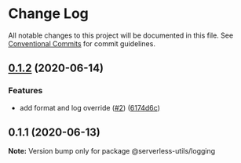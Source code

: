 # Change Log

All notable changes to this project will be documented in this file.
See [Conventional Commits](https://conventionalcommits.org) for commit guidelines.

## [0.1.2](https://github.com/serverless-utils/utils/compare/@serverless-utils/logging@0.1.1...@serverless-utils/logging@0.1.2) (2020-06-14)


### Features

* add format and log override ([#2](https://github.com/serverless-utils/utils/issues/2)) ([6174d6c](https://github.com/serverless-utils/utils/commit/6174d6c71424f7e80d3d929decba5944a06f1298))





## 0.1.1 (2020-06-13)

**Note:** Version bump only for package @serverless-utils/logging

